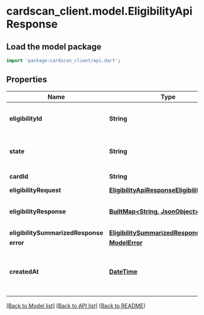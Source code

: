 # cardscan_client.model.EligibilityApiResponse

## Load the model package
```dart
import 'package:cardscan_client/api.dart';
```

## Properties
Name | Type | Description | Notes
------------ | ------------- | ------------- | -------------
**eligibilityId** | **String** | The ID of the eligibility record. | 
**state** | **String** | The state of the eligibility record. | 
**cardId** | **String** | The ID of the card. | 
**eligibilityRequest** | [**EligibilityApiResponseEligibilityRequest**](EligibilityApiResponseEligibilityRequest.md) |  | [optional] 
**eligibilityResponse** | [**BuiltMap&lt;String, JsonObject&gt;**](JsonObject.md) | The eligibility raw response. | [optional] 
**eligibilitySummarizedResponse** | [**EligibilitySummarizedResponse**](EligibilitySummarizedResponse.md) |  | [optional] 
**error** | [**ModelError**](ModelError.md) |  | [optional] 
**createdAt** | [**DateTime**](DateTime.md) | The timestamp when the eligibility record was created. | 

[[Back to Model list]](../README.md#documentation-for-models) [[Back to API list]](../README.md#documentation-for-api-endpoints) [[Back to README]](../README.md)


